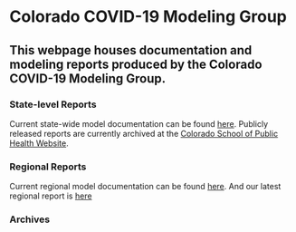 # Colorado COVID-19 Modeling Group
## This webpage houses documentation and modeling reports produced by the Colorado COVID-19 Modeling Group. 

### State-level Reports
Current state-wide model documentation can be found [here](https://agb85.github.io/covid-19/SEIR%20Documentation.pdf).
Publicly released reports are currently archived at the [Colorado School of Public Health Website](https://coloradosph.cuanschutz.edu/resources/covid-19/modeling-results).


### Regional Reports
Current regional model documentation can be found [here](https://agb85.github.io/covid-19/Regional%20Model%20Documentation.pdf).
And our latest regional report is [here](https://agb85.github.io/covid-19/Regional%20Report.pdf)

### Archives
